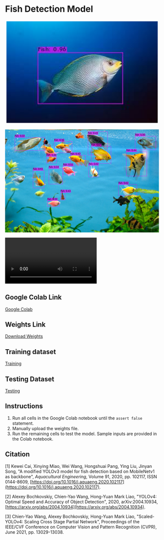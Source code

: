 # Fish Detection Model

![Result Image 1](Output/outcome1.png)

![Result Image 2](Output/outcome2.jpeg)

![Result Video](Output/output.mp4)

## Google Colab Link
[Google Colab](https://colab.research.google.com/drive/1_GiugnqFx1AccTyXkseOR2r27-BRtsR9?authuser=2#scrollTo=gxwdPy-eL6JW)

## Weights Link
[Download Weights](https://drive.google.com/file/d/1GCCkQTOOksVfCZ_ftlnO11HaJ-56tPZW/view?usp=sharing)

## Training dataset
[Training](https://drive.google.com/file/d/1rEFyMRQyWglOF_HmBTZR3VK8MMTKGUkK/view?usp=sharing)

## Testing Dataset
[Testing](https://drive.google.com/file/d/1uxv3pGhuGWM33Iczg1TNcC1Nq0r8OCOw/view?usp=drive_link)

## Instructions
1. Run all cells in the Google Colab notebook until the `assert false` statement.
2. Manually upload the weights file.
3. Run the remaining cells to test the model. Sample inputs are provided in the Colab notebook.

## Citation
\[1\] Kewei Cai, Xinying Miao, Wei Wang, Hongshuai Pang, Ying Liu, Jinyan Song, "A modified YOLOv3 model for fish detection based on MobileNetv1 as backbone", *Aquacultural Engineering*, Volume 91, 2020, pp. 102117, ISSN 0144-8609, [https://doi.org/10.1016/j.aquaeng.2020.102117](https://doi.org/10.1016/j.aquaeng.2020.102117).

\[2\] Alexey Bochkovskiy, Chien-Yao Wang, Hong-Yuan Mark Liao, "YOLOv4: Optimal Speed and Accuracy of Object Detection", 2020, arXiv:2004.10934, [https://arxiv.org/abs/2004.10934](https://arxiv.org/abs/2004.10934).

\[3\] Chien-Yao Wang, Alexey Bochkovskiy, Hong-Yuan Mark Liao, "Scaled-YOLOv4: Scaling Cross Stage Partial Network", Proceedings of the IEEE/CVF Conference on Computer Vision and Pattern Recognition (CVPR), June 2021, pp. 13029-13038.
